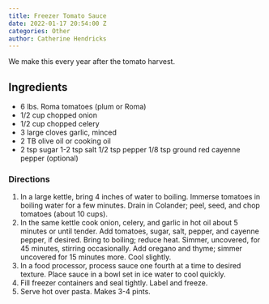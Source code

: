 ```yaml
---
title: Freezer Tomato Sauce
date: 2022-01-17 20:54:00 Z
categories: Other
author: Catherine Hendricks
---
```


We make this every year after the tomato harvest. 

## Ingredients
* 6 lbs. Roma tomatoes (plum or Roma)
* 1/2 cup chopped onion
* 1/2 cup chopped celery
* 3 large cloves garlic, minced
* 2 TB olive oil or cooking oil
* 2 tsp sugar
1-2 tsp salt
1/2 tsp pepper
1/8 tsp ground red cayenne pepper (optional)

### Directions
1. In a large kettle, bring 4 inches of water to boiling. Immerse tomatoes in boiling water for a few minutes. Drain in Colander; peel, seed, and chop tomatoes (about 10 cups). 
2. In the same kettle cook onion, celery, and garlic in hot oil about 5 minutes or until tender. Add tomatoes, sugar, salt, pepper, and cayenne pepper, if desired. Bring to boiling; reduce heat. Simmer, uncovered, for 45 minutes, stirring occasionally. Add oregano and thyme; simmer uncovered for 15 minutes more. Cool slightly. 
3. In a food processor, process sauce one fourth at a time to desired texture. Place sauce in a bowl set in ice water to cool quickly. 
4. Fill freezer containers and seal tightly. Label and freeze. 
5. Serve hot over pasta. Makes 3-4 pints. 

